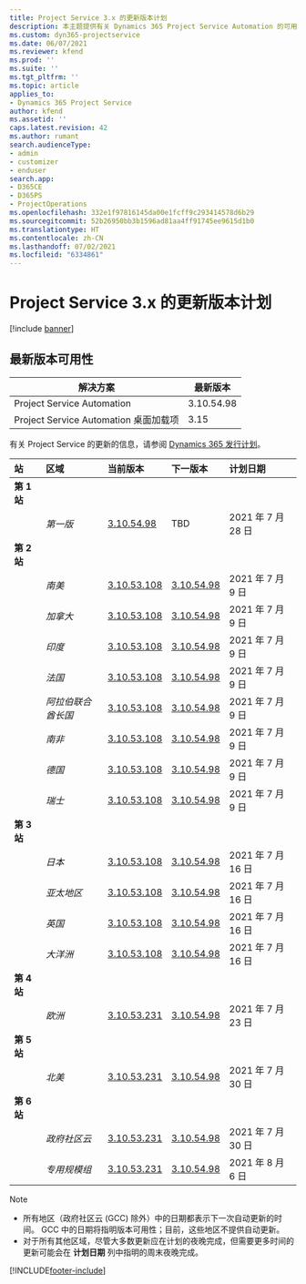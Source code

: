 ```yaml
---
title: Project Service 3.x 的更新版本计划
description: 本主题提供有关 Dynamics 365 Project Service Automation 的可用版本和即将发布版本的信息。
ms.custom: dyn365-projectservice
ms.date: 06/07/2021
ms.reviewer: kfend
ms.prod: ''
ms.suite: ''
ms.tgt_pltfrm: ''
ms.topic: article
applies_to:
- Dynamics 365 Project Service
author: kfend
ms.assetid: ''
caps.latest.revision: 42
ms.author: rumant
search.audienceType:
- admin
- customizer
- enduser
search.app:
- D365CE
- D365PS
- ProjectOperations
ms.openlocfilehash: 332e1f97816145da00e1fcff9c293414578d6b29
ms.sourcegitcommit: 52b26950bb3b1596ad81aa4ff91745ee9615d1b0
ms.translationtype: HT
ms.contentlocale: zh-CN
ms.lasthandoff: 07/02/2021
ms.locfileid: "6334861"
---
```

# <a name="update-release-schedule-for-project-service-3x"></a>Project Service 3.x 的更新版本计划

[!include [banner](../includes/psa-now-project-operations.md)]

## <a name="latest-version-availability"></a>最新版本可用性

| 解决方案  | 最新版本 |
|-------|----|
| Project Service Automation    | 3.10.54.98 |
| Project Service Automation 桌面加载项                | 3.15          |

有关 Project Service 的更新的信息，请参阅 [Dynamics 365 发行计划](/dynamics365/release-plans/)。 

| 站  | 区域 | 当前版本 | 下一版本 |  计划日期
| :---   | :---   | :---   | :---   |:---   |         
|<strong>第 1 站</strong> | |  |  | |
| | <i>第一版</i> | [3.10.54.98](whats-new-ur-33.md) | TBD | 2021 年 7 月 28 日
|<strong>第 2 站</strong> | |  |  | |
| | <i>南美</i> | [3.10.53.108](whats-new-ur-32.md) | [3.10.54.98](whats-new-ur-33.md) | 2021 年 7 月 9 日
| | <i>加拿大</i> | [3.10.53.108](whats-new-ur-32.md) | [3.10.54.98](whats-new-ur-33.md) | 2021 年 7 月 9 日
| | <i>印度</i> | [3.10.53.108](whats-new-ur-32.md) | [3.10.54.98](whats-new-ur-33.md) | 2021 年 7 月 9 日
| | <i>法国</i> | [3.10.53.108](whats-new-ur-32.md) | [3.10.54.98](whats-new-ur-33.md) | 2021 年 7 月 9 日
| | <i>阿拉伯联合酋长国</i> | [3.10.53.108](whats-new-ur-32.md) | [3.10.54.98](whats-new-ur-33.md) | 2021 年 7 月 9 日
| | <i>南非</i> | [3.10.53.108](whats-new-ur-32.md) | [3.10.54.98](whats-new-ur-33.md) | 2021 年 7 月 9 日
| | <i>德国</i> | [3.10.53.108](whats-new-ur-32.md) | [3.10.54.98](whats-new-ur-33.md) | 2021 年 7 月 9 日
| | <i>瑞士</i> | [3.10.53.108](whats-new-ur-32.md) | [3.10.54.98](whats-new-ur-33.md) | 2021 年 7 月 9 日
|<strong>第 3 站</strong> | |  |  | |
| | <i>日本</i> | [3.10.53.108](whats-new-ur-32.md) | [3.10.54.98](whats-new-ur-33.md) | 2021 年 7 月 16 日
| | <i>亚太地区</i> | [3.10.53.108](whats-new-ur-32.md) | [3.10.54.98](whats-new-ur-33.md) | 2021 年 7 月 16 日
| | <i>英国</i> | [3.10.53.108](whats-new-ur-32.md) | [3.10.54.98](whats-new-ur-33.md) | 2021 年 7 月 16 日
| | <i>大洋洲</i> | [3.10.53.108](whats-new-ur-32.md) | [3.10.54.98](whats-new-ur-33.md) | 2021 年 7 月 16 日
|<strong>第 4 站</strong> | |  |  | |
| | <i>欧洲</i> | [3.10.53.231](whats-new-ur-32-5.md) | [3.10.54.98](whats-new-ur-33.md) | 2021 年 7 月 23 日
|<strong>第 5 站</strong> | |  |  | |
| | <i>北美</i> | [3.10.53.231](whats-new-ur-32-5.md) | [3.10.54.98](whats-new-ur-33.md) | 2021 年 7 月 30 日
|<strong>第 6 站</strong> | |  |  | |
| | <i>政府社区云</i> | [3.10.53.231](whats-new-ur-32-5.md) | [3.10.54.98](whats-new-ur-33.md) | 2021 年 7 月 30 日
| | <i>专用规模组</i> | [3.10.53.231](whats-new-ur-32-5.md) | [3.10.54.98](whats-new-ur-33.md) | 2021 年 8 月 6 日

>[!Note]
> - 所有地区（政府社区云 (GCC) 除外）中的日期都表示下一次自动更新的时间。 GCC 中的日期将指明版本可用性；目前，这些地区不提供自动更新。
> - 对于所有其他区域，尽管大多数更新应在计划的夜晚完成，但需要更多时间的更新可能会在 **计划日期** 列中指明的周末夜晚完成。


[!INCLUDE[footer-include](../includes/footer-banner.md)]
